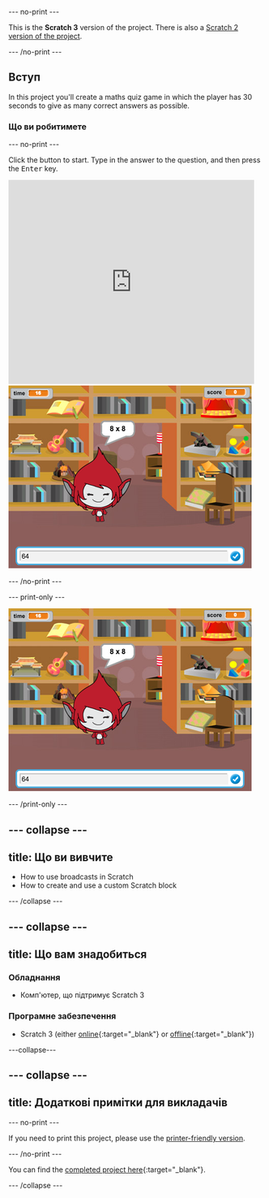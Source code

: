 \--- no-print \---

This is the **Scratch 3** version of the project. There is also a [Scratch 2 version of the project](https://projects.raspberrypi.org/en/projects/brain-game-scratch2).

\--- /no-print \---

## Вступ

In this project you'll create a maths quiz game in which the player has 30 seconds to give as many correct answers as possible.

### Що ви робитимете

\--- no-print \---

Click the button to start. Type in the answer to the question, and then press the <kbd>Enter</kbd> key.

<div class="scratch-preview">
  <iframe allowtransparency="true" width="485" height="402" src="https://scratch.mit.edu/projects/embed/250234955/?autostart=false" frameborder="0" scrolling="no"></iframe>
  <img src="images/brain-final.png">
</div>

\--- /no-print \---

\--- print-only \---

![Brain Game](images/brain-final.png)

\--- /print-only \---

## \--- collapse \---

## title: Що ви вивчите

+ How to use broadcasts in Scratch
+ How to create and use a custom Scratch block

\--- /collapse \---

## \--- collapse \---

## title: Що вам знадобиться

### Обладнання

+ Комп'ютер, що підтримує Scratch 3

### Програмне забезпечення

+ Scratch 3 (either [online](https://rpf.io/scratchon){:target="_blank"} or [offline](https://rpf.io/scratchoff){:target="_blank"})

\---collapse\---

## \--- collapse \---

## title: Додаткові примітки для викладачів

\--- no-print \---

If you need to print this project, please use the [printer-friendly version](https://projects.raspberrypi.org/en/projects/brain-game/print).

\--- /no-print \---

You can find the [completed project here](https://rpf.io/p/en/brain-game-get){:target="_blank"}.

\--- /collapse \---